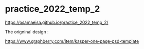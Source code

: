 # practice_2022_temp_2

https://osamaeisa.github.io/practice_2022_temp_2/

The origninal design : 

https://www.graphberry.com/item/kasper-one-page-psd-template
